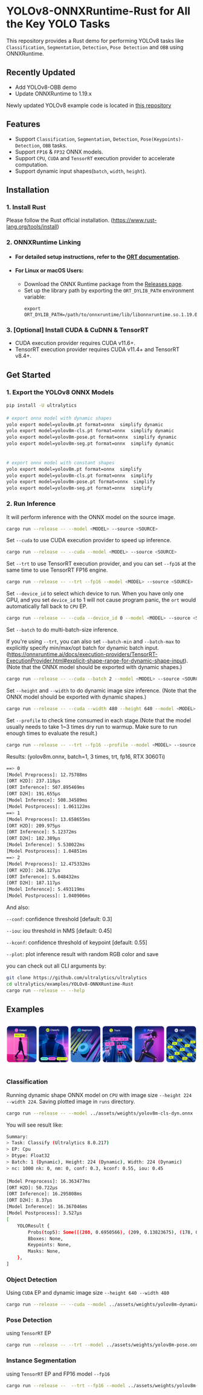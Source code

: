 # YOLOv8-ONNXRuntime-Rust for All the Key YOLO Tasks

This repository provides a Rust demo for performing YOLOv8 tasks like `Classification`, `Segmentation`, `Detection`, `Pose Detection` and `OBB` using ONNXRuntime.

## Recently Updated

- Add YOLOv8-OBB demo
- Update ONNXRuntime to 1.19.x

Newly updated YOLOv8 example code is located in [this repository](https://github.com/jamjamjon/usls/tree/main/examples/yolo)

## Features

- Support `Classification`, `Segmentation`, `Detection`, `Pose(Keypoints)-Detection`, `OBB` tasks.
- Support `FP16` & `FP32` ONNX models.
- Support `CPU`, `CUDA` and `TensorRT` execution provider to accelerate computation.
- Support dynamic input shapes(`batch`, `width`, `height`).

## Installation

### 1. Install Rust

Please follow the Rust official installation. (https://www.rust-lang.org/tools/install)

### 2. ONNXRuntime Linking

- #### For detailed setup instructions, refer to the [ORT documentation](https://ort.pyke.io/setup/linking).

- #### For Linux or macOS Users:
  - Download the ONNX Runtime package from the [Releases page](https://github.com/microsoft/onnxruntime/releases).
  - Set up the library path by exporting the `ORT_DYLIB_PATH` environment variable:
    ```shell
    export ORT_DYLIB_PATH=/path/to/onnxruntime/lib/libonnxruntime.so.1.19.0
    ```

### 3. \[Optional\] Install CUDA & CuDNN & TensorRT

- CUDA execution provider requires CUDA v11.6+.
- TensorRT execution provider requires CUDA v11.4+ and TensorRT v8.4+.

## Get Started

### 1. Export the YOLOv8 ONNX Models

```bash
pip install -U ultralytics

# export onnx model with dynamic shapes
yolo export model=yolov8m.pt format=onnx  simplify dynamic
yolo export model=yolov8m-cls.pt format=onnx  simplify dynamic
yolo export model=yolov8m-pose.pt format=onnx  simplify dynamic
yolo export model=yolov8m-seg.pt format=onnx  simplify dynamic


# export onnx model with constant shapes
yolo export model=yolov8m.pt format=onnx  simplify
yolo export model=yolov8m-cls.pt format=onnx  simplify
yolo export model=yolov8m-pose.pt format=onnx  simplify
yolo export model=yolov8m-seg.pt format=onnx  simplify
```

### 2. Run Inference

It will perform inference with the ONNX model on the source image.

```bash
cargo run --release -- --model <MODEL> --source <SOURCE>
```

Set `--cuda` to use CUDA execution provider to speed up inference.

```bash
cargo run --release -- --cuda --model <MODEL> --source <SOURCE>
```

Set `--trt` to use TensorRT execution provider, and you can set `--fp16` at the same time to use TensorRT FP16 engine.

```bash
cargo run --release -- --trt --fp16 --model <MODEL> --source <SOURCE>
```

Set `--device_id` to select which device to run. When you have only one GPU, and you set `device_id` to 1 will not cause program panic, the `ort` would automatically fall back to `CPU` EP.

```bash
cargo run --release -- --cuda --device_id 0 --model <MODEL> --source <SOURCE>
```

Set `--batch` to do multi-batch-size inference.

If you're using `--trt`, you can also set `--batch-min` and `--batch-max` to explicitly specify min/max/opt batch for dynamic batch input.(https://onnxruntime.ai/docs/execution-providers/TensorRT-ExecutionProvider.html#explicit-shape-range-for-dynamic-shape-input).(Note that the ONNX model should be exported with dynamic shapes.)

```bash
cargo run --release -- --cuda --batch 2 --model <MODEL> --source <SOURCE>
```

Set `--height` and `--width` to do dynamic image size inference. (Note that the ONNX model should be exported with dynamic shapes.)

```bash
cargo run --release -- --cuda --width 480 --height 640 --model <MODEL> --source <SOURCE>
```

Set `--profile` to check time consumed in each stage.(Note that the model usually needs to take 1~3 times dry run to warmup. Make sure to run enough times to evaluate the result.)

```bash
cargo run --release -- --trt --fp16 --profile --model <MODEL> --source <SOURCE>
```

Results: (yolov8m.onnx, batch=1, 3 times, trt, fp16, RTX 3060Ti)

```bash
==> 0
[Model Preprocess]: 12.75788ms
[ORT H2D]: 237.118µs
[ORT Inference]: 507.895469ms
[ORT D2H]: 191.655µs
[Model Inference]: 508.34589ms
[Model Postprocess]: 1.061122ms
==> 1
[Model Preprocess]: 13.658655ms
[ORT H2D]: 209.975µs
[ORT Inference]: 5.12372ms
[ORT D2H]: 182.389µs
[Model Inference]: 5.530022ms
[Model Postprocess]: 1.04851ms
==> 2
[Model Preprocess]: 12.475332ms
[ORT H2D]: 246.127µs
[ORT Inference]: 5.048432ms
[ORT D2H]: 187.117µs
[Model Inference]: 5.493119ms
[Model Postprocess]: 1.040906ms
```

And also:

`--conf`: confidence threshold \[default: 0.3\]

`--iou`: iou threshold in NMS \[default: 0.45\]

`--kconf`: confidence threshold of keypoint \[default: 0.55\]

`--plot`: plot inference result with random RGB color and save

you can check out all CLI arguments by:

```bash
git clone https://github.com/ultralytics/ultralytics
cd ultralytics/examples/YOLOv8-ONNXRuntime-Rust
cargo run --release -- --help
```

## Examples

![Ultralytics YOLO Tasks](https://raw.githubusercontent.com/ultralytics/assets/main/im/banner-tasks.png)

### Classification

Running dynamic shape ONNX model on `CPU` with image size `--height 224 --width 224`. Saving plotted image in `runs` directory.

```bash
cargo run --release -- --model ../assets/weights/yolov8m-cls-dyn.onnx --source ../assets/images/dog.jpg --height 224 --width 224 --plot --profile
```

You will see result like:

```bash
Summary:
> Task: Classify (Ultralytics 8.0.217)
> EP: Cpu
> Dtype: Float32
> Batch: 1 (Dynamic), Height: 224 (Dynamic), Width: 224 (Dynamic)
> nc: 1000 nk: 0, nm: 0, conf: 0.3, kconf: 0.55, iou: 0.45

[Model Preprocess]: 16.363477ms
[ORT H2D]: 50.722µs
[ORT Inference]: 16.295808ms
[ORT D2H]: 8.37µs
[Model Inference]: 16.367046ms
[Model Postprocess]: 3.527µs
[
    YOLOResult {
        Probs(top5): Some([(208, 0.6950566), (209, 0.13823675), (178, 0.04849795), (215, 0.019029364), (212, 0.016506357)]),
        Bboxes: None,
        Keypoints: None,
        Masks: None,
    },
]
```

### Object Detection

Using `CUDA` EP and dynamic image size `--height 640 --width 480`

```bash
cargo run --release -- --cuda --model ../assets/weights/yolov8m-dynamic.onnx --source ../assets/images/bus.jpg --plot --height 640 --width 480
```

### Pose Detection

using `TensorRT` EP

```bash
cargo run --release -- --trt --model ../assets/weights/yolov8m-pose.onnx --source ../assets/images/bus.jpg --plot
```

### Instance Segmentation

using `TensorRT` EP and FP16 model `--fp16`

```bash
cargo run --release --  --trt --fp16 --model ../assets/weights/yolov8m-seg.onnx --source ../assets/images/0172.jpg --plot
```
